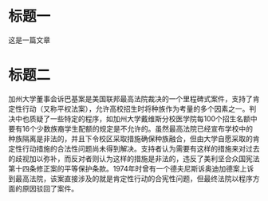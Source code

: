 # 标题一

这是一篇文章

# 标题二

加州大学董事会诉巴基案是美国联邦最高法院裁决的一个里程碑式案件，支持了肯定性行动（又称平权法案），允许高校招生时将种族作为考量的多个因素之一。判决中也质疑了一些特定的程序，如加州大学戴维斯分校医学院每100个招生名额中要有16个少数族裔学生配额的规定是不允许的。虽然最高法院已经宣布学校中的种族隔离是非法的，并且下令校区采取措施确保种族融合，但由大学自愿采取的肯定性行动措施的合法性问题尚未得到解决。支持者认为需要有这样的措施来对过去的歧视加以弥补，而反对者则认为这样的措施是非法的，违反了美利坚合众国宪法第十四条修正案的平等保护条款。1974年时曾有一个德夫尼斯诉奥迪加德案上诉到最高法院，该案直接涉及的就是肯定性行动的合宪性问题，但最终法院以程序方面的原因驳回了案件。